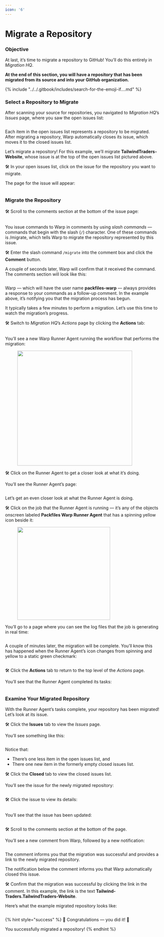 ```yaml
---
icon: '6'
---
```


# Migrate a Repository

### Objective

At last, it’s time to migrate a repository to GitHub! You’ll do this entirely in _Migration HQ_.

**At the end of this section, you will have a repository that has been migrated from its source and into your GitHub organization.**

{% include "../../.gitbook/includes/search-for-the-emoji-if....md" %}

### Select a Repository to Migrate

After scanning your source for repositories, you navigated to _Migration HQ_’s _Issues_ page, where you saw the open issues list:

<figure><img src="../../.gitbook/assets/image (1).png" alt=""><figcaption></figcaption></figure>

Each item in the open issues list represents a repository to be migrated. After migrating a repository, Warp automatically closes its issue, which moves it to the closed issues list.

Let’s migrate a repository! For this example, we’ll migrate **TailwindTraders-Website**, whose issue is at the top of the open issues list pictured above.

🛠️ In your open issues list, click on the issue for the repository you want to migrate.

The page for the issue will appear:

<figure><img src="../../.gitbook/assets/image (2).png" alt=""><figcaption></figcaption></figure>

### Migrate the Repository

🛠️ Scroll to the comments section at the bottom of the issue page:

<figure><img src="../../.gitbook/assets/image (15).png" alt=""><figcaption></figcaption></figure>

You issue commands to Warp in comments by using _slash commands_ — commands that begin with the slash (`/`) character. One of these commands is /migrate, which tells Warp to migrate the repository represented by this issue.

🛠️ Enter the slash command `/migrate` into the comment box and click the **Comment** button.

A couple of seconds later, Warp will confirm that it received the command. The comments section will look like this:

<figure><img src="../../.gitbook/assets/image (16).png" alt=""><figcaption></figcaption></figure>

Warp — which will have the user name **packfiles-warp** — always provides a response to your commands as a follow-up comment. In the example above, it’s notifying you that the migration process has begun.

It typically takes a few minutes to perform a migration. Let’s use this time to watch the migration’s progress.

🛠️ Switch to _Migration HQ_’s _Actions_ page by clicking the **Actions** tab:

<figure><img src="../../.gitbook/assets/image (17).png" alt=""><figcaption></figcaption></figure>

You’ll see a new Warp Runner Agent running the workflow that performs the migration:

<figure><img src="../../.gitbook/assets/image (21).png" alt="" width="375"><figcaption></figcaption></figure>

🛠️ Click on the Runner Agent to get a closer look at what it’s doing.

You’ll see the Runner Agent’s page:

<figure><img src="../../.gitbook/assets/image (19).png" alt=""><figcaption></figcaption></figure>

Let’s get an even closer look at what the Runner Agent is doing.

🛠️ Click on the job that the Runner Agent is running — it’s any of the objects onscreen labeled **Packfiles Warp Runner Agent** that has a spinning yellow icon beside it:

<figure><img src="../../.gitbook/assets/image (20).png" alt="" width="303"><figcaption></figcaption></figure>

You’ll go to a page where you can see the log files that the job is generating in real time:

<figure><img src="../../.gitbook/assets/image (22).png" alt=""><figcaption></figcaption></figure>

A couple of minutes later, the migration will be complete. You’ll know this has happened when the Runner Agent’s icon changes from spinning and yellow to a static green checkmark:

<figure><img src="../../.gitbook/assets/image (23).png" alt=""><figcaption></figcaption></figure>

🛠️ Click the **Actions** tab to return to the top level of the _Actions_ page.

You’ll see that the Runner Agent completed its tasks:

<figure><img src="../../.gitbook/assets/image (18).png" alt=""><figcaption></figcaption></figure>

### Examine Your Migrated Repository

With the Runner Agent’s tasks complete, your repository has been migrated! Let’s look at its issue.

🛠️ Click the **Issues** tab to view the _Issues_ page.

You’ll see something like this:

<figure><img src="../../.gitbook/assets/image (24).png" alt=""><figcaption></figcaption></figure>

Notice that:

* There’s one less item in the open issues list, and
* There one new item in the formerly empty closed issues list.

🛠️ Click the **Closed** tab to view the closed issues list.

You’ll see the issue for the newly migrated repository:

<figure><img src="../../.gitbook/assets/image (26).png" alt=""><figcaption></figcaption></figure>

🛠️ Click the issue to view its details:

<figure><img src="../../.gitbook/assets/image (27).png" alt=""><figcaption></figcaption></figure>

You’ll see that the issue has been updated:

<figure><img src="../../.gitbook/assets/image (28).png" alt=""><figcaption></figcaption></figure>

🛠️ Scroll to the comments section at the bottom of the page.

You’ll see a new comment from Warp, followed by a new notification:

<figure><img src="../../.gitbook/assets/image (30).png" alt=""><figcaption></figcaption></figure>

The comment informs you that the migration was successful and provides a link to the newly migrated repository.

The notification below the comment informs you that Warp automatically closed this issue.

🛠️ Confirm that the migration was successful by clicking the link in the comment. In this example, the link is the text **Tailwind-Traders.TailwindTraders-Website**.

Here’s what the example migrated repository looks like:

<figure><img src="../../.gitbook/assets/image (32).png" alt=""><figcaption></figcaption></figure>

{% hint style="success" %}
🙌 Congratulations — you did it! 🙌&#x20;

You successfully migrated a repository!
{% endhint %}
